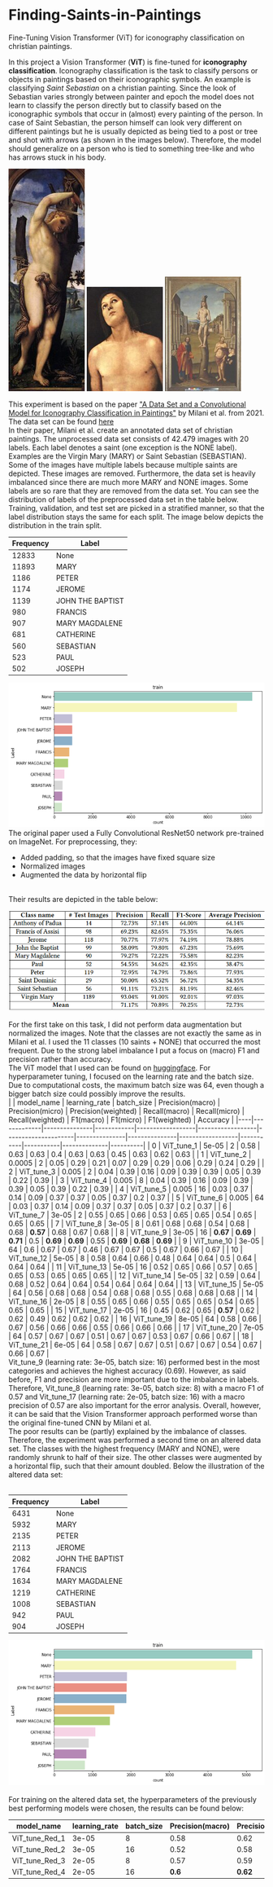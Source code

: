 # Finding-Saints-in-Paintings
Fine-Tuning Vision Transformer (ViT) for iconography classification on christian paintings.


In this project a Vision Transformer (**ViT**) is fine-tuned for **iconography classification**. Iconography classification is the task to classify persons or objects in paintings based on their iconographic symbols. An example is classifying _Saint Sebastian_ on a christian painting. Since the look of Sebastian varies strongly between painter and epoch the model does not learn to classify the person directly but to classify based on the iconographic symbols that occur in (almost) every painting of the person. In case of Saint Sebastian, the person himself can look very different on different paintings but he is usually depicted as being tied to a post or tree and shot with arrows (as shown in the images below). Therefore, the model should generalize on a person who is tied to something tree-like and who has arrows stuck in his body. 

![](https://github.com/SamiNenno/Finding-Saints-in-Paintings/blob/main/Images/Sebastian_1.jpg)
![](https://github.com/SamiNenno/Finding-Saints-in-Paintings/blob/main/Images/Sebastian_2.jpg)
![](https://github.com/SamiNenno/Finding-Saints-in-Paintings/blob/main/Images/Sebastian_3.jpg)


This experiment is based on the paper ["A Data Set and a Convolutional Model for Iconography Classification in Paintings"](https://dl.acm.org/doi/10.1145/3458885) by Milani et al. from 2021. The data set can be found [here](http://www.artdl.org/)<br/>
In their paper, Milani et al. create an annotated data set of christian paintings. The unprocessed data set consists of 42.479 images with 20 labels. Each label denotes a saint (one exception is the NONE label). Examples are the Virgin Mary (MARY) or Saint Sebastian (SEBASTIAN). Some of the images have multiple labels because multiple saints are depicted. These images are removed. Furthermore, the data set is heavily imbalanced since there are much more MARY and NONE images. Some labels are so rare that they are removed from the data set. You can see the distribution of labels of the preprocessed data set in the table below. Training, validation, and test set are picked in a stratified manner, so that the label distribution stays the same for each split. The image below depicts the distribution in the train split.<br/>

| Frequency | Label            |
|-----------|------------------|
| 12833     | None             |
| 11893     | MARY             |
| 1186      | PETER            |
| 1174      | JEROME           |
| 1139      | JOHN THE BAPTIST |
| 980       | FRANCIS          |
| 907       | MARY MAGDALENE   |
| 681       | CATHERINE        |
| 560       | SEBASTIAN        |
| 523       | PAUL             |
| 502       | JOSEPH           |
![](https://github.com/SamiNenno/Finding-Saints-in-Paintings/blob/main/Images/train_Distribution_original.png)
<br/>
The original paper used a Fully Convolutional ResNet50 network pre-trained on ImageNet. For preprocessing, they:<br/>
- Added padding, so that the images have fixed square size<br/>
- Normalized images<br/>
- Augmented the data by horizontal flip<br/>
<br/>
Their results are depicted in the table below:<br/>

![](https://raw.githubusercontent.com/SamiNenno/Finding-Saints-in-Paintings/main/Images/Milani_Results.png)
<br/>
<br/>
For the first take on this task, I did not perform data augmentation but normalized the images. Note that the classes are not exactly the same as in Milani et al. I used the 11 classes (10 saints + NONE) that occurred the most frequent. Due to the strong label imbalance I put a focus on (macro) F1 and precision rather than accuracy.<br/>
The ViT model that I used can be found on [huggingface](https://huggingface.co/google/vit-base-patch16-224-in21k). For hyperparameter tuning, I focused on the learning rate and the batch size. Due to computational costs, the maximum batch size was 64, even though a bigger batch size could possibly improve the results.
<br/>
|    | model_name  | learning_rate | batch_size | Precision(macro) | Precision(micro) | Precision(weighted) | Recall(macro) | Recall(micro) | Recall(weighted) | F1(macro) | F1(micro) | F1(weighted) | Accuracy |
|----|-------------|---------------|------------|------------------|------------------|---------------------|---------------|---------------|------------------|-----------|-----------|--------------|----------|
| 0  | ViT_tune_1  | 5e-05         | 2          | 0.58             | 0.63             | 0.63                | 0.4           | 0.63          | 0.63             | 0.45      | 0.63      | 0.62         | 0.63     |
| 1  | ViT_tune_2  | 0.0005        | 2          | 0.05             | 0.29             | 0.21                | 0.07          | 0.29          | 0.29             | 0.06      | 0.29      | 0.24         | 0.29     |
| 2  | ViT_tune_3  | 0.005         | 2          | 0.04             | 0.39             | 0.16                | 0.09          | 0.39          | 0.39             | 0.05      | 0.39      | 0.22         | 0.39     |
| 3  | ViT_tune_4  | 0.005         | 8          | 0.04             | 0.39             | 0.16                | 0.09          | 0.39          | 0.39             | 0.05      | 0.39      | 0.22         | 0.39     |
| 4  | ViT_tune_5  | 0.005         | 16         | 0.03             | 0.37             | 0.14                | 0.09          | 0.37          | 0.37             | 0.05      | 0.37      | 0.2          | 0.37     |
| 5  | ViT_tune_6  | 0.005         | 64         | 0.03             | 0.37             | 0.14                | 0.09          | 0.37          | 0.37             | 0.05      | 0.37      | 0.2          | 0.37     |
| 6  | ViT_tune_7  | 3e-05         | 2          | 0.55             | 0.65             | 0.66                | 0.53          | 0.65          | 0.65             | 0.54      | 0.65      | 0.65         | 0.65     |
| 7  | ViT_tune_8  | 3e-05         | 8          | 0.61             | 0.68             | 0.68                | 0.54          | 0.68          | 0.68             | **0.57**      | 0.68      | 0.67         | 0.68     |
| 8  | ViT_tune_9  | 3e-05         | 16         | **0.67**             | **0.69**             | **0.71**            | 0.5           | **0.69**         | **0.69**            | 0.55      | **0.69**      | **0.68**       | **0.69**    |
| 9  | ViT_tune_10 | 3e-05         | 64         | 0.6              | 0.67             | 0.67                | 0.46          | 0.67          | 0.67             | 0.5       | 0.67      | 0.66         | 0.67     |
| 10 | ViT_tune_12 | 5e-05         | 8          | 0.58             | 0.64             | 0.66                | 0.48          | 0.64          | 0.64             | 0.5       | 0.64      | 0.64         | 0.64     |
| 11 | ViT_tune_13 | 5e-05         | 16         | 0.52             | 0.65             | 0.66                | 0.57          | 0.65          | 0.65             | 0.53      | 0.65      | 0.65         | 0.65     |
| 12 | ViT_tune_14 | 5e-05         | 32         | 0.59             | 0.64             | 0.68                | 0.52          | 0.64          | 0.64             | 0.54      | 0.64      | 0.64         | 0.64     |
| 13 | ViT_tune_15 | 5e-05         | 64         | 0.56             | 0.68             | 0.68                | 0.54          | 0.68          | 0.68             | 0.55      | 0.68      | 0.68         | 0.68     |
| 14 | ViT_tune_16 | 2e-05         | 8          | 0.55             | 0.65             | 0.66                | 0.55          | 0.65          | 0.65             | 0.54      | 0.65      | 0.65         | 0.65     |
| 15 | ViT_tune_17 | 2e-05         | 16         | 0.45             | 0.62             | 0.65                | **0.57**         | 0.62          | 0.62             | 0.49      | 0.62      | 0.62         | 0.62     |
| 16 | ViT_tune_19 | 8e-05         | 64         | 0.58             | 0.66             | 0.67                | 0.56          | 0.66          | 0.66             | 0.55      | 0.66      | 0.66         | 0.66     |
| 17 | ViT_tune_20 | 7e-05         | 64         | 0.57             | 0.67             | 0.67                | 0.51          | 0.67          | 0.67             | 0.53      | 0.67      | 0.66         | 0.67     |
| 18 | ViT_tune_21 | 6e-05         | 64         | 0.58             | 0.67             | 0.67                | 0.51          | 0.67          | 0.67             | 0.54      | 0.67      | 0.66         | 0.67     |
<br/>
Vit_tune_9 (learning rate: 3e-05, batch size: 16) performed best in the most categories and achieves the highest accuracy (0.69). However, as said before, F1 and precision are more important due to the imbalance in labels. Therefore, Vit_tune_8 (learning rate: 3e-05, batch size: 8) with a macro F1 of 0.57 and Vit_tune_17 (learning rate: 2e-05, batch size: 16) with a macro precision of 0.57 are also important for the error analysis. Overall, however, it can be said that the Vision Transformer approach performed worse than the original fine-tuned CNN by Milani et al.
<br/>
The poor results can be (partly) explained by the imbalance of classes. Therefore, the experiment was performed a second time on an altered data set. The classes with the highest frequency (MARY and NONE), were randomly shrunk to half of their size. The other classes were augmented by a horizontal flip, such that their amount doubled. Below the illustration of the altered data set:
<br/>
<br/>

| Frequency | Label            |
|-----------|------------------|
| 6431      | None             |
| 5932      | MARY             |
| 2135      | PETER            |
| 2113      | JEROME           |
| 2082      | JOHN THE BAPTIST |
| 1764      | FRANCIS          |
| 1634      | MARY MAGDALENE   |
| 1219      | CATHERINE        |
| 1008      | SEBASTIAN        |
| 942       | PAUL             |
| 904       | JOSEPH           |
![](https://raw.githubusercontent.com/SamiNenno/Finding-Saints-in-Paintings/main/Images/train_Distribution_reduced.png)
<br/>
<br/>
For training on the altered data set, the hyperparameters of the previously best performing models were chosen, the results can be found below:
<br/>

| model_name     | learning_rate | batch_size | Precision(macro) | Precision(micro) | Precision(weighted) | Recall(macro) | Recall(micro) | Recall(weighted) | F1(macro) | F1(micro) | F1(weighted) | Accuracy |
|----------------|---------------|------------|------------------|------------------|---------------------|---------------|---------------|------------------|-----------|-----------|--------------|----------|
| ViT_tune_Red_1 | 3e-05           | 8          | 0.58             | 0.62             | **0.64**                | **0.6**           | 0.62          | 0.62             | **0.59**      | 0.62      | 0.62         | 0.62     |
| ViT_tune_Red_2 | 3e-05          | 16         | 0.52             | 0.58             | 0.61                | 0.6           | 0.58          | 0.58             | 0.55      | 0.58      | 0.58         | 0.58     |
| ViT_tune_Red_3 | 2e-05           | 8          | 0.57             | 0.59             | 0.61                | 0.57          | 0.59          | 0.59             | 0.56      | 0.59      | 0.59         | 0.59     |
| ViT_tune_Red_4 | 2e-05           | 16         | **0.6**             | **0.62**             | 0.63                | 0.57          | **0.62**          | **0.62**             | 0.58      | **0.62**      | **0.62**         | **0.62**     |

<br/>
